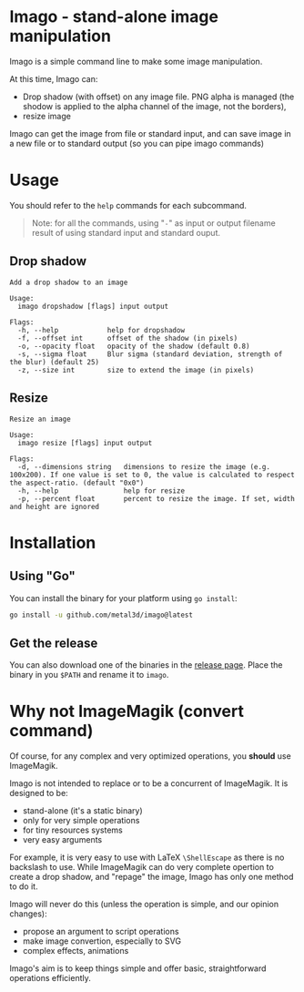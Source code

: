# Imago - stand-alone image manipulation

Imago is a simple command line to make some image manipulation.

At this time, Imago can:

- Drop shadow (with offset) on any image file. PNG alpha is managed (the shodow is applied to the alpha channel of the image, not the borders),
- resize image

Imago can get the image from file or standard input, and can save image in a new file or to standard output (so you can pipe imago commands)

# Usage

You should refer to the `help` commands for each subcommand.

> Note: for all the commands, using "`-`" as input or output filename result of using standard input and standard ouput.

## Drop shadow

```shell
Add a drop shadow to an image

Usage:
  imago dropshadow [flags] input output

Flags:
  -h, --help            help for dropshadow
  -f, --offset int      offset of the shadow (in pixels)
  -o, --opacity float   opacity of the shadow (default 0.8)
  -s, --sigma float     Blur sigma (standard deviation, strength of the blur) (default 25)
  -z, --size int        size to extend the image (in pixels)
```

## Resize

```shell
Resize an image

Usage:
  imago resize [flags] input output

Flags:
  -d, --dimensions string   dimensions to resize the image (e.g. 100x200). If one value is set to 0, the value is calculated to respect the aspect-ratio. (default "0x0")
  -h, --help                help for resize
  -p, --percent float       percent to resize the image. If set, width and height are ignored
```

# Installation

## Using "Go"

You can install the binary for your platform using `go install`:

```bash
go install -u github.com/metal3d/imago@latest
```

## Get the release

You can also download one of the binaries in the [release page](https://github.com/metal3d/Imago/releases). Place the binary in you `$PATH` and rename it to `imago`.

# Why not ImageMagik (convert command)

Of course, for any complex and very optimized operations, you **should** use ImageMagik.

Imago is not intended to replace or to be a concurrent of ImageMagik. It is designed to be:

- stand-alone (it's a static binary)
- only for very simple operations
- for tiny resources systems
- very easy arguments

For example, it is very easy to use with LaTeX `\ShellEscape` as there is no backslash to use. While ImageMagik can do very complete opertion to create a drop shadow, and "repage" the image, Imago has only one method to do it.

Imago will never do this (unless the operation is simple, and our opinion changes):

- propose an argument to script operations
- make image convertion, especially to SVG
- complex effects, animations

Imago's aim is to keep things simple and offer basic, straightforward operations efficiently.

